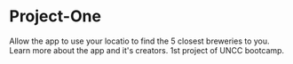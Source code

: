 # Project-One
Allow the app to use your locatio to find the 5 closest breweries to you. Learn more about the app and it's creators. 1st project of UNCC bootcamp. 
